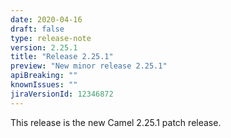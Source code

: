 ```yaml
---
date: 2020-04-16
draft: false 
type: release-note
version: 2.25.1
title: "Release 2.25.1"
preview: "New minor release 2.25.1"
apiBreaking: ""
knownIssues: ""
jiraVersionId: 12346872
---
```


This release is the new Camel 2.25.1 patch release.
